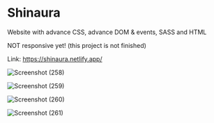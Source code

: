 # Shinaura

Website with advance CSS, advance DOM & events, SASS and HTML

NOT responsive yet! (this project is not finished)

Link: https://shinaura.netlify.app/

![Screenshot (258)](https://user-images.githubusercontent.com/105174357/206910913-7366f3dd-d029-4cd9-b858-5f44aad4bbb2.png)

![Screenshot (259)](https://user-images.githubusercontent.com/105174357/206910917-b6e34ed3-10c8-4af9-b6a2-85ee050da15b.png)

![Screenshot (260)](https://user-images.githubusercontent.com/105174357/206910922-eb138a5c-64bf-4df9-a320-2d37f1cbef51.png)

![Screenshot (261)](https://user-images.githubusercontent.com/105174357/206910924-deb8ac5f-3822-4994-8d22-9acadc8da3a2.png)
